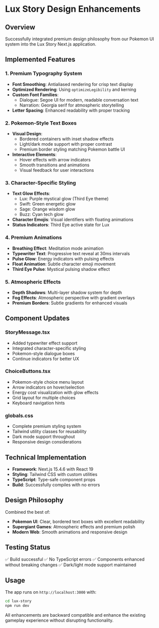 # Lux Story Design Enhancements

## Overview
Successfully integrated premium design philosophy from our Pokemon UI system into the Lux Story Next.js application.

## Implemented Features

### 1. Premium Typography System
- **Font Smoothing**: Antialiased rendering for crisp text display
- **Optimized Rendering**: Using `optimizeLegibility` and kerning
- **Custom Font Families**: 
  - Dialogue: Segoe UI for modern, readable conversation text
  - Narration: Georgia serif for atmospheric storytelling
- **Letter Spacing**: Enhanced readability with proper tracking

### 2. Pokemon-Style Text Boxes
- **Visual Design**:
  - Bordered containers with inset shadow effects
  - Light/dark mode support with proper contrast
  - Premium border styling matching Pokemon battle UI
- **Interactive Elements**:
  - Hover effects with arrow indicators
  - Smooth transitions and animations
  - Visual feedback for user interactions

### 3. Character-Specific Styling
- **Text Glow Effects**:
  - Lux: Purple mystical glow (Third Eye theme)
  - Swift: Green energetic glow
  - Sage: Orange wisdom glow
  - Buzz: Cyan tech glow
- **Character Emojis**: Visual identifiers with floating animations
- **Status Indicators**: Third Eye active state for Lux

### 4. Premium Animations
- **Breathing Effect**: Meditation mode animation
- **Typewriter Text**: Progressive text reveal at 30ms intervals
- **Pulse Glow**: Energy indicators with pulsing effects
- **Float Animation**: Subtle character emoji movement
- **Third Eye Pulse**: Mystical pulsing shadow effect

### 5. Atmospheric Effects
- **Depth Shadows**: Multi-layer shadow system for depth
- **Fog Effects**: Atmospheric perspective with gradient overlays
- **Premium Borders**: Subtle gradients for enhanced visuals

## Component Updates

### StoryMessage.tsx
- Added typewriter effect support
- Integrated character-specific styling
- Pokemon-style dialogue boxes
- Continue indicators for better UX

### ChoiceButtons.tsx
- Pokemon-style choice menu layout
- Arrow indicators on hover/selection
- Energy cost visualization with glow effects
- Grid layout for multiple choices
- Keyboard navigation hints

### globals.css
- Complete premium styling system
- Tailwind utility classes for reusability
- Dark mode support throughout
- Responsive design considerations

## Technical Implementation
- **Framework**: Next.js 15.4.6 with React 19
- **Styling**: Tailwind CSS with custom utilities
- **TypeScript**: Type-safe component props
- **Build**: Successfully compiles with no errors

## Design Philosophy
Combined the best of:
- **Pokemon UI**: Clear, bordered text boxes with excellent readability
- **Supergiant Games**: Atmospheric effects and premium polish
- **Modern Web**: Smooth animations and responsive design

## Testing Status
✅ Build successful
✅ No TypeScript errors
✅ Components enhanced without breaking changes
✅ Dark/light mode support maintained

## Usage
The app runs on `http://localhost:3000` with:
```bash
cd lux-story
npm run dev
```

All enhancements are backward compatible and enhance the existing gameplay experience without disrupting functionality.